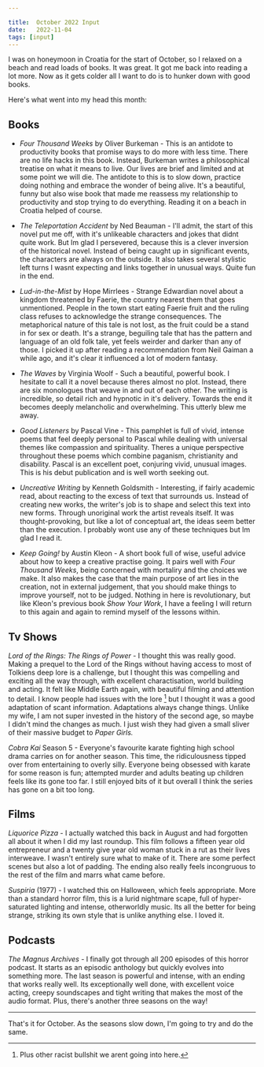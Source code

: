 ```yaml
---

title:  October 2022 Input
date:   2022-11-04
tags: [input]
---
```


I was on honeymoon in Croatia for the start of October, so I relaxed on a beach and read loads of books. It was great. It got me back into reading a lot more. Now as it gets colder all I want to do is to hunker down with good books. 

Here's what went into my head this month:

## Books

* *Four Thousand Weeks* by Oliver Burkeman - This is an antidote to productivity books that promise ways to do more with less time. There are no life hacks in this book. Instead, Burkeman writes a philosophical treatise on what it means to live. Our lives are brief and limited and at some point we will die. The antidote to this is to slow down, practice doing nothing and embrace the wonder of being alive. It's a beautiful, funny but also wise book that made me reassess my relationship to productivity and stop trying to do everything. Reading it on a beach in Croatia helped of course. 

* *The Teleportation Accident* by Ned Beauman - I'll admit, the start of this novel put me off, with it's unlikeable characters and jokes that didnt quite work. But Im glad I persevered, because this is a clever inversion of the historical novel. Instead of being caught up in significant events, the characters are always on the outside. It also takes several stylistic left turns I wasnt expecting and links together in unusual ways. Quite fun in the end. 

* *Lud-in-the-Mist* by Hope Mirrlees - Strange Edwardian novel about a kingdom threatened by Faerie, the country nearest them that goes unmentioned. People in the town start eating Faerie fruit and the ruling class refuses to acknowledge the strange consequences. The metaphorical nature of this tale is not lost, as the fruit could be a stand in for sex or death. It's a strange, beguiling tale that has the pattern and language of an old folk tale, yet feels weirder and darker than any of those. I picked it up after reading a recommendation from Neil Gaiman a while ago, and it's clear it influenced a lot of modern fantasy. 

* *The Waves* by Virginia Woolf - Such a beautiful, powerful book. I hesitate to call it a novel because theres almost no plot. Instead, there are six monologues that weave in and out of each other. The writing is incredible, so detail rich and hypnotic in it's delivery. Towards the end it becomes deeply melancholic and overwhelming. This utterly blew me away. 

* *Good Listeners* by Pascal Vine - This pamphlet is full of vivid, intense poems that feel deeply personal to Pascal while dealing with universal themes like compassion and spirituality. Theres a unique perspective throughout these poems which combine paganism, christianity and disability. Pascal is an excellent poet, conjuring vivid, unusual images. This is his debut publication and is well worth seeking out.

* *Uncreative Writing* by Kenneth Goldsmith - Interesting, if fairly academic read, about reacting to the excess of text that surrounds us. Instead of creating new works, the writer's job is to shape and select this text into new forms. Through unoriginal work the artist reveals itself. It was thought-provoking, but like a lot of conceptual art, the ideas seem better than the execution. I probably wont use any of these techniques but Im glad I read it. 

* *Keep Going!* by Austin Kleon - A short book full of wise, useful advice about how to keep a creative practise going. It pairs well with *Four Thousand Weeks*, being concerned with mortaliry and the choices we make. It also makes the case that the main purpose of art lies in the creation, not in external judgement, that you should make things to improve yourself, not to be judged. Nothing in here is revolutionary, but like Kleon's previous book *Show Your Work*, I have a feeling I will return to this again and again to remind myself of the lessons within.


## Tv Shows 

*Lord of the Rings: The Rings of Power* - I thought this was really good. Making a prequel to the Lord of the Rings without having access to most of Tolkiens deep lore is a challenge, but I thought this was compelling and exciting all the way through, with excellent charactisation, world building and acting. It felt like Middle Earth again, with beautiful filming and attention to detail. I know people had issues with the lore [^1] but I thought it was a good adaptation of scant information. Adaptations always change things. Unlike my wife, I am not super invested in the history of the second age, so maybe I didn't mind the changes as much. I just wish they had given a small sliver of their massive budget to *Paper Girls.*

*Cobra Kai* Season 5 - Everyone's favourite karate fighting high school drama carries on for another season. This time, the ridiculousness tipped over from entertaining to overly silly. Everyone being obsessed with karate for some reason is fun; attempted murder and adults beating up children feels like its gone too far. I still enjoyed bits of it but overall I think the series has gone on a bit too long. 

## Films

*Liquorice Pizza* - I actually watched this back in August and had forgotten all about it when I did my last roundup. This film follows a fifteen year old entrepreneur and a twenty give year old woman stuck in a rut as their lives interweave. I wasn't entirely sure what to make of it. There are some perfect scenes but also a lot of padding. The ending also really feels incongruous to the rest of the film and marrs what came before. 

*Suspiria* (1977) - I watched this on Halloween, which feels appropriate. More than a standard horror film, this is a lurid nightmare scape, full of hyper-saturated lighting and intense, otherworldly music. Its all the better for being strange, striking its own style that is unlike anything else. I loved it. 

## Podcasts 

*The Magnus Archives* - I finally got through all 200 episodes of this horror podcast. It starts as an episodic anthology but quickly evolves into something more. The last season is powerful and intense, with an ending that works really well. Its exceptionally well done, with excellent voice acting, creepy soundscapes and tight writing that makes the most of the audio format. Plus, there's another three seasons on the way! 

---

That's it for October. As the seasons slow down, I'm going to try and do the same. 

[^1]: Plus other racist bullshit we arent going into here. 
